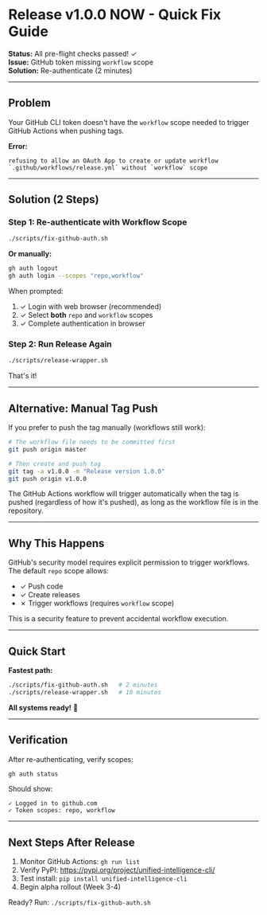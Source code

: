 # Release v1.0.0 NOW - Quick Fix Guide

**Status:** All pre-flight checks passed! ✓  
**Issue:** GitHub token missing `workflow` scope  
**Solution:** Re-authenticate (2 minutes)

---

## Problem

Your GitHub CLI token doesn't have the `workflow` scope needed to trigger GitHub Actions when pushing tags.

**Error:**
```
refusing to allow an OAuth App to create or update workflow 
`.github/workflows/release.yml` without `workflow` scope
```

---

## Solution (2 Steps)

### Step 1: Re-authenticate with Workflow Scope

```bash
./scripts/fix-github-auth.sh
```

**Or manually:**
```bash
gh auth logout
gh auth login --scopes "repo,workflow"
```

When prompted:
1. ✓ Login with web browser (recommended)
2. ✓ Select **both** `repo` and `workflow` scopes
3. ✓ Complete authentication in browser

### Step 2: Run Release Again

```bash
./scripts/release-wrapper.sh
```

That's it!

---

## Alternative: Manual Tag Push

If you prefer to push the tag manually (workflows still work):

```bash
# The workflow file needs to be committed first
git push origin master

# Then create and push tag
git tag -a v1.0.0 -m "Release version 1.0.0"
git push origin v1.0.0
```

The GitHub Actions workflow will trigger automatically when the tag is pushed (regardless of how it's pushed), as long as the workflow file is in the repository.

---

## Why This Happens

GitHub's security model requires explicit permission to trigger workflows. The default `repo` scope allows:
- ✓ Push code
- ✓ Create releases
- ✗ Trigger workflows (requires `workflow` scope)

This is a security feature to prevent accidental workflow execution.

---

## Quick Start

**Fastest path:**
```bash
./scripts/fix-github-auth.sh   # 2 minutes
./scripts/release-wrapper.sh   # 10 minutes
```

**All systems ready!** 🚀

---

## Verification

After re-authenticating, verify scopes:
```bash
gh auth status
```

Should show:
```
✓ Logged in to github.com
✓ Token scopes: repo, workflow
```

---

## Next Steps After Release

1. Monitor GitHub Actions: `gh run list`
2. Verify PyPI: https://pypi.org/project/unified-intelligence-cli/
3. Test install: `pip install unified-intelligence-cli`
4. Begin alpha rollout (Week 3-4)

Ready? Run: `./scripts/fix-github-auth.sh`
